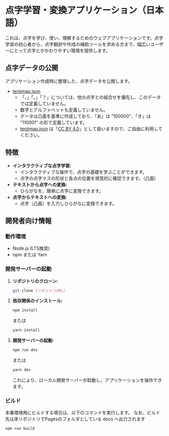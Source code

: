 # 点字学習・変換アプリケーション（日本語）

これは、点字を学び、使い、理解するためのウェブアプリケーションです。点字学習の初心者から、点字翻訳や作成の補助ツールを求める方まで、幅広いユーザーにとって点字とかかわりやすい環境を提供します。

## 点字データの公開
アプリケーション作成時に整理した、点字データを公開します。

- [tenjimap.json](https://masapico.github.io/tenji/tenjimap.json)
    - 「、」「。」「？」については、他の点字との組合せを優先し、このデータでは定義していません。
    - 数字とアルファベットも定義していません。
    - データは凸面を基準に作成しており、「あ」は "100000"、「き」は "110001" の形で定義しています。
    - [tenjimap.json](https://masapico.github.io/tenji/tenjimap.json) は「[CC BY 4.0](https://creativecommons.org/licenses/by/4.0/deed.ja)」として扱いますので、ご自由に利用してください。

## 特徴

*   **インタラクティブな点字学習:**
    * インタラクティブな操作で、点字の基礎を学ぶことができます。
    * 点字の点字マスの形状と各点の位置を視覚的に確認できます。（凸面）
*   **テキストから点字への変換:**
    *   ひらがなを、簡単に点字に変換できます。
*   **点字からテキストへの変換:**
    *  点字（凸面）を入力しひらがなに変換できます。

## 開発者向け情報

### 動作環境

*   Node.js (LTS推奨)
*   npm または Yarn

### 開発サーバーの起動

1.  **リポジトリのクローン:**
    ```bash
    git clone [リポジトリURL]
    ```
2.  **依存関係のインストール:**
    ```bash
    npm install
    ```
    または
    ```bash
    yarn install
    ```
3.  **開発サーバーの起動:**
    ```bash
    npm run dev
    ```
    または
    ```bash
    yarn dev
    ```
    これにより、ローカル開発サーバーが起動し、アプリケーションを操作できます。

### ビルド

本番環境用にビルドする場合は、以下のコマンドを実行します。
なお、ビルド先は本リポジトリでPagesのフォルダとしている docs へ出力されます
```bash
npm run build
